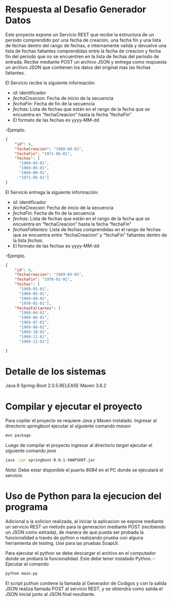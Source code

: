 # Respuesta al Desafio Generador Datos
Este proyecto expone un Servicio REST que recibe la estructura de un periodo comprendido por una fecha de creación, una fecha fin y una lista de fechas dentro del rango de fechas, e internamente valida y devuelve una lista de fechas faltantes comprendidas entre la fecha de creacion y fecha fin del periodo que no se encuentren en la lista de fechas del periodo de entrada.  Recibe mediante POST un archivo JSON y entrega como respuesta un archivo JSON que contienen los datos del original mas las fechas faltantes.

El Servicio recibe la siguiente información:
- *id*: identificador
- *fechaCreacion*: Fecha de inicio de la secuencia
- *fechaFin*: Fecha de fin de la secuencia
- *fechas*: Lista de fechas que están en el rango de la fecha que se encuentra en “fechaCreacion” hasta la fecha “fechaFin”
- El formato de las fechas es yyyy-MM-dd

-Ejemplo.
```json
{
    "id": 6,
    "fechaCreacion": "1968-08-01",
    "fechaFin": "1971-06-01",
    "fechas": [
      "1969-03-01",
      "1969-05-01",
      "1969-09-01",
      "1971-05-01"]
}
```

El Servicio entrega la siguiente información:
- *id*: identificador
- *fechaCreacion*: Fecha de inicio de la secuencia
- *fechaFin*: Fecha de fin de la secuencia
- *fechas*: Lista de fechas que están en el rango de la fecha que se encuentra en “fechaCreacion” hasta la fecha “fechaFin”
- *fechasFaltantes*: Lista de fechas comprendidas en el rango de fechas que se encuentra entre  “fechaCreacion” y “fechaFin” faltantes dentro de la lista *fechas*.
- El formato de las fechas es yyyy-MM-dd

-Ejemplo.
```json
{
    "id": 6,
    "fechaCreacion": "1969-03-01",
    "fechaFin": "1970-01-01",
    "fechas": [
      "1969-03-01",
      "1969-05-01",
      "1969-09-01",
      "1970-01-01"],
    "fechasFaltantes": [
      "1969-04-01",
      "1969-06-01",
      "1969-07-01",
      "1969-08-01",
      "1969-10-01",
      "1969-11-01",
      "1969-12-01"]

}
```

# Detalle de los sistemas

Java 8
Spring-Boot 2.0.5.RELEASE
Maven 3.6.2


# Compilar y ejecutar el proyecto

Para copilar el proyecto se requiere Java y Maven instalado.
Ingresar al directorio *springboot* ejecutar el siguiente comando *maven*

```bash
mvn package
```

Luego de compilar el proyecto ingresar al directorio *target* ejecutar el siguiente comando *java*

```bash
java -jar springboot-0.0.1-SNAPSHOT.jar
```
*Nota*:
Debe estar disponible el puerto *8084* en el PC donde se ejecutará el servicio

# Uso de Python para la ejecucion del programa
Adicional a la solicion realizada, al iniciar la aplicacion se expone mediante un servicio REST un metodo para la generacion mediante POST (recibiendo un JSON como estrada), de manera de que pueda ser probada la funcionalidad a través de python o realizando prueba con alguna herramienta de testing. Use para las pruebas SoapUI.

Para ejecutar el python se debe descargar el archivo en el computador donde se probará la funcionalidad. Este debe tener instalado Python.
-Ejecutar el comando
```bash
python main.py
```
El script puthon contiene la llamada al Generador de Codigos y con la salida JSON realiza llamada POST al servicio REST, y se obtendrá como salida el JSON inicial junto al JSON final resultante.
